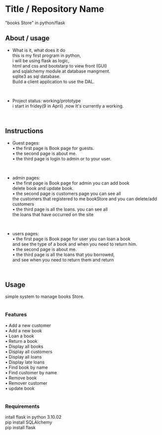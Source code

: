 # Title / Repository Name <br>
"books Store" in python/flask <br>

## About / usage <br>
* What is it, what does it do <br>
 this is my first program in python, <br>
 i will be using flask as logic, <br>
 html and css and bootstarp to view front (GUI) <br> 
 and  sqlalchemy module at database mangment. <br>
 sqlite3 as sql database.<br>
 Build a client application to use the DAL.<br>
<br>

* Project status: working/prototype<br>
i start in fridey(9 in April) ,now It's currently a working.<br>
<br>

## Instructions <br>
* Guest pages: <br>
•  the first page is Book page for guests. <br>
•  the second page is about me. <br>
•  the third page is login to admin or to your user. <br>
<br>

* admin pages: <br>
•  the first page is Book page for admin you can add book <br>
delete book and update book. <br>
•  the second page is customers page you can see all  <br>
   the customers that registered to me bookStore <br0>
   and you can delete/add customers <br>
•  the third page is all the loans. you can see all <br>
   the loans that have occurred on the site <br>
<br>

* users pages: <br>
•  the first page is Book page for user you can loan a book <br>
   and see the type of a book and when you need to return him.<br>
•  the second page is about me. <br>
•  the third page is all the loans that you borrowed, <br>
   and see when you need to return them and return <br>
<br>

## Usage <br>
simple system to manage books Store. <br>
<br>

### Features <br>
•	Add a new customer <br>
•	Add a new book <br>
•	Loan a book <br>
•	Return a book <br>
•	Display all books <br>
•	Display all customers <br>
•	Display all loans <br>
•	Display late loans <br>
•	Find book by name <br>
•	Find customer by name <br>
•	Remove book <br>
•	Remover customer <br>
•   update book <br>
<br>

### Requirements <br>
intall flask in python 3.10.02 <br>
pip install SQLAlchemy  <br>
pip install flask <br>
<br>


